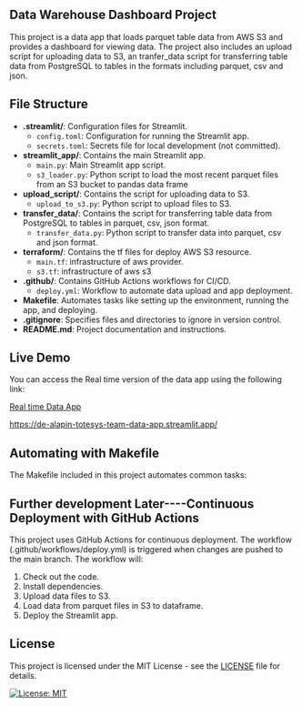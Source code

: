## Data Warehouse Dashboard Project

This project is a data app that loads parquet table data from AWS S3 and provides a dashboard for viewing data. The project also includes an upload script for uploading data to S3, an tranfer_data script for transferring table data from PostgreSQL to tables in the formats including parquet, csv and json.

## File Structure

- **.streamlit/**: Configuration files for Streamlit.
  - `config.toml`: Configuration for running the Streamlit app.
  - `secrets.toml`: Secrets file for local development (not committed).
- **streamlit_app/**: Contains the main Streamlit app.
  - `main.py`: Main Streamlit app script.
  - `s3_loader.py`: Python script to load the most recent parquet files from an S3 bucket to pandas data frame
- **upload_script/**: Contains the script for uploading data to S3.
  - `upload_to_s3.py`: Python script to upload files to S3.
- **transfer_data/**: Contains the script for transferring table data from PostgreSQL to tables in parquet, csv, json format.
  - `transfer_data.py`: Python script to transfer data into parquet, csv and json format.
- **terraform/**: Contains the tf files for deploy AWS S3 resource.
  - `main.tf`: infrastructure of aws provider.
  - `s3.tf`: infrastructure of aws s3
- **.github/**: Contains GitHub Actions workflows for CI/CD.
  - `deploy.yml`: Workflow to automate data upload and app deployment.
- **Makefile**: Automates tasks like setting up the environment, running the app, and deploying.
- **.gitignore**: Specifies files and directories to ignore in version control.
- **README.md**: Project documentation and instructions.

## Live Demo

You can access the Real time version of the data app using the following link:

[Real time Data App](https://de-alapin-totesys-team-data-app.streamlit.app/)

https://de-alapin-totesys-team-data-app.streamlit.app/

## Automating with Makefile
The Makefile included in this project automates common tasks:


## Further development Later----Continuous Deployment with GitHub Actions
This project uses GitHub Actions for continuous deployment. 
The workflow (.github/workflows/deploy.yml) is triggered when changes are pushed to the main branch. 
The workflow will:

1. Check out the code.
2. Install dependencies.
3. Upload data files to S3.
4. Load data from parquet files in S3 to dataframe.
5. Deploy the Streamlit app.


## License

This project is licensed under the MIT License - see the [LICENSE](LICENSE) file for details.

[![License: MIT](https://img.shields.io/badge/License-MIT-yellow.svg)](https://opensource.org/licenses/MIT)